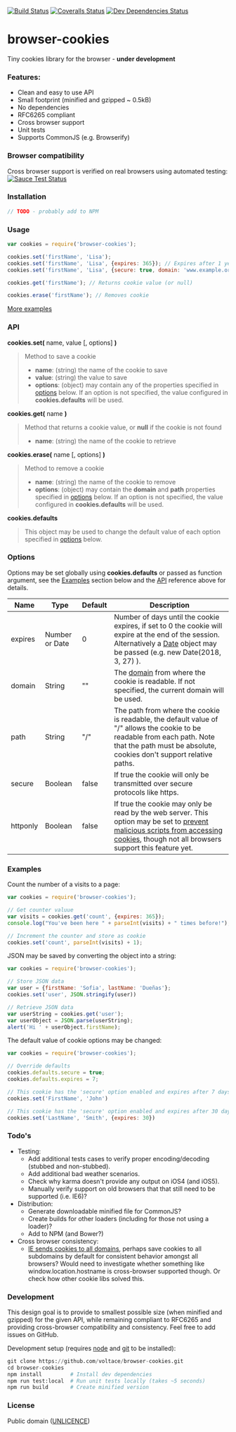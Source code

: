 [![Build Status][travis-image]][travis-url]
[![Coveralls Status][coveralls-image]][coveralls-url]
[![Dev Dependencies Status][david-image]][david-url]

# browser-cookies
Tiny cookies library for the browser - **under development**

### Features:
  - Clean and easy to use API
  - Small footprint (minified and gzipped ~ 0.5kB)
  - No dependencies
  - RFC6265 compliant
  - Cross browser support
  - Unit tests
  - Supports CommonJS (e.g. Browserify)

### Browser compatibility
Cross browser support is verified on real browsers using automated testing:  
[![Sauce Test Status][saucelabs-image]][saucelabs-url]

### Installation
```javascript
// TODO - probably add to NPM
```

### Usage
```javascript
var cookies = require('browser-cookies');

cookies.set('firstName', 'Lisa');
cookies.set('firstName', 'Lisa', {expires: 365}); // Expires after 1 year
cookies.set('firstName', 'Lisa', {secure: true, domain: 'www.example.org'});

cookies.get('firstName'); // Returns cookie value (or null)

cookies.erase('firstName'); // Removes cookie
```
[More examples](#examples)

### API
**cookies.set(** name, value [, options] **)**
> Method to save a cookie
>- **name**: (string) the name of the cookie to save
>- **value**: (string) the value to save
>- **options**: (object) may contain any of the properties specified in [options](#options) below. If an option is not specified, the value configured in **cookies.defaults** will be used.

**cookies.get(** name **)**
> Method that returns a cookie value, or **null** if the cookie is not found
> - **name**: (string) the name of the cookie to retrieve

**cookies.erase(** name [, options] **)**
> Method to remove a cookie
> - **name**: (string) the name of the cookie to remove
> - **options**: (object) may contain the **domain** and **path** properties specified in [options](#options) below. If an option is not specified, the value configured in **cookies.defaults** will be used.

**cookies.defaults**
> This object may be used to change the default value of each option specified in [options](#options) below.

### Options
Options may be set globally using **cookies.defaults** or passed as function argument, see the [Examples](examples) section below and the [API](api) reference above for details.

| Name     | Type           | Default | Description
|----------|----------------|---------|--------
| expires  | Number or Date | 0       | Number of days until the cookie expires, if set to 0 the cookie will expire at the end of the session. Alternatively a [Date](https://developer.mozilla.org/en-US/docs/Web/JavaScript/Reference/Global_Objects/Date) object may be passed (e.g. new Date(2018, 3, 27) ).
| domain   | String         | ""      | The [domain](http://stackoverflow.com/questions/1062963/how-do-browser-cookie-domains-work) from where the cookie is readable. If not specified, the current domain will be used.
| path     | String         | "/"     | The path from where the cookie is readable, the default value of "/" allows the cookie to be readable from each path. Note that the path must be absolute, cookies don't support relative paths.
| secure   | Boolean        | false   | If true the cookie will only be transmitted over secure protocols like https.
| httponly | Boolean        | false   | If true the cookie may only be read by the web server. This option may be set to [prevent malicious scripts from accessing cookies](http://blog.codinghorror.com/protecting-your-cookies-httponly/), though not all browsers support this feature yet.

### Examples
Count the number of a visits to a page:  
```javascript
var cookies = require('browser-cookies');

// Get counter valuue
var visits = cookies.get('count', {expires: 365});
console.log("You've been here " + parseInt(visits) + " times before!");

// Increment the counter and store as cookie
cookies.set('count', parseInt(visits) + 1);
```

JSON may be saved by converting the object into a string:  
```javascript
var cookies = require('browser-cookies');

// Store JSON data
var user = {firstName: 'Sofia', lastName: 'Dueñas'};
cookies.set('user', JSON.stringify(user))

// Retrieve JSON data
var userString = cookies.get('user');
var userObject = JSON.parse(userString);
alert('Hi ' + userObject.firstName);
```

The default value of cookie options may be changed:
```javascript
var cookies = require('browser-cookies');

// Override defaults
cookies.defaults.secure = true;
cookies.defaults.expires = 7;

// This cookie has the 'secure' option enabled and expires after 7 days
cookies.set('FirstName', 'John')

// This cookie has the 'secure' option enabled and expires after 30 days
cookies.set('LastName', 'Smith', {expires: 30})
```

### Todo's
- Testing:
  - Add additional tests cases to verify proper encoding/decoding (stubbed and non-stubbed).
  - Add additional bad weather scenarios.
  - Check why karma doesn't provide any output on iOS4 (and iOS5).
  - Manually verify support on old browsers that that still need to be supported (i.e. IE6)?
- Distribution:
  - Generate downloadable minified file for CommonJS?
  - Create builds for other loaders (including for those not using a loader)?
  - Add to NPM (and Bower?)
- Cross browser consistency:
  - [IE sends cookies to all domains](http://erik.io/blog/2014/03/04/definitive-guide-to-cookie-domains/), perhaps save cookies to all subdomains by default for consistent behavior amongst all browsers? Would need to investigate whether something like window.location.hostname is cross-browser supported though. Or check how other cookie libs solved this.

### Development
This design goal is to provide to smallest possible size (when minified and gzipped) for the given API, while remaining compliant to RFC6265 and providing cross-browser compatibility and consistency. Feel free to add issues on GitHub.

Development setup (requires [node](https://nodejs.org/download/) and [git](https://help.github.com/articles/set-up-git/) to be installed):  
```python
git clone https://github.com/voltace/browser-cookies.git
cd browser-cookies
npm install         # Install dev dependencies
npm run test:local  # Run unit tests locally (takes ~5 seconds)
npm run build       # Create minified version
```

### License
Public domain ([UNLICENCE](LICENCE))

[travis-url]: https://travis-ci.org/voltace/browser-cookies
[travis-image]: http://img.shields.io/travis/voltace/browser-cookies.svg

[coveralls-url]: https://coveralls.io/r/voltace/browser-cookies
[coveralls-image]: http://img.shields.io/coveralls/voltace/browser-cookies/master.svg

[david-url]: https://david-dm.org/voltace/browser-cookies#info=devDependencies
[david-image]: https://img.shields.io/david/dev/voltace/browser-cookies.svg

[saucelabs-url]: https://saucelabs.com/u/browser-cookies
[saucelabs-image]: https://saucelabs.com/browser-matrix/browser-cookies.svg
